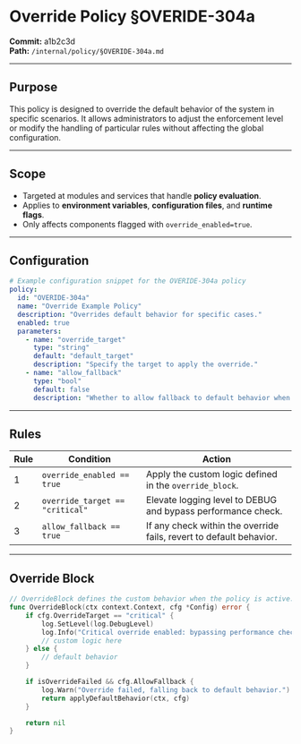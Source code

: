# Override Policy §OVERIDE-304a

**Commit:** a1b2c3d  
**Path:** `/internal/policy/§OVERIDE-304a.md`  

---

## Purpose

This policy is designed to override the default behavior of the system in specific scenarios. It allows administrators to adjust the enforcement level or modify the handling of particular rules without affecting the global configuration.

---

## Scope

- Targeted at modules and services that handle **policy evaluation**.
- Applies to **environment variables**, **configuration files**, and **runtime flags**.
- Only affects components flagged with `override_enabled=true`.

---

## Configuration

```yaml
# Example configuration snippet for the OVERIDE-304a policy
policy:
  id: "OVERIDE-304a"
  name: "Override Example Policy"
  description: "Overrides default behavior for specific cases."
  enabled: true
  parameters:
    - name: "override_target"
      type: "string"
      default: "default_target"
      description: "Specify the target to apply the override."
    - name: "allow_fallback"
      type: "bool"
      default: false
      description: "Whether to allow fallback to default behavior when override fails."
```

---

## Rules

| Rule | Condition | Action |
|------|-----------|--------|
| 1 | `override_enabled == true` | Apply the custom logic defined in the `override_block`. |
| 2 | `override_target == "critical"` | Elevate logging level to DEBUG and bypass performance check. |
| 3 | `allow_fallback == true` | If any check within the override fails, revert to default behavior. |

---

## Override Block

```go
// OverrideBlock defines the custom behavior when the policy is active.
func OverrideBlock(ctx context.Context, cfg *Config) error {
    if cfg.OverrideTarget == "critical" {
        log.SetLevel(log.DebugLevel)
        log.Info("Critical override enabled: bypassing performance check.")
        // custom logic here
    } else {
        // default behavior
    }

    if isOverrideFailed && cfg.AllowFallback {
        log.Warn("Override failed, falling back to default behavior.")
        return applyDefaultBehavior(ctx, cfg)
    }

    return nil
}
```
